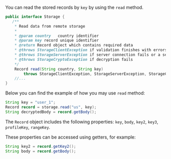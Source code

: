 You can read the stored records by `key` by using the `read` method.
```java
public interface Storage {
   /**
    * Read data from remote storage
    *
    * @param country   country identifier
    * @param key record unique identifier
    * @return Record object which contains required data
    * @throws StorageClientException if validation finishes with errors
    * @throws StorageServerException if server connection fails or a server response error occurs
    * @throws StorageCryptoException if decryption fails
    */
    Record read(String country, String key)
        throws StorageClientException, StorageServerException, StorageCryptoException;
    //...
}
```

Below you can find the example of how you may use `read` method:
 ```java
String key = "user_1";
Record record = storage.read("us", key);
String decryptedBody = record.getBody();
 ```

The `Record` object includes the following properties: `key`, `body`, `key2`, `key3`, `profileKey`, `rangeKey`.

These properties can be accessed using getters, for example:

```java
String key2 = record.getKey2();
String body = record.getBody();
```